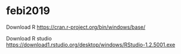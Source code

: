 # febi2019

Download R
https://cran.r-project.org/bin/windows/base/

Download R studio
https://download1.rstudio.org/desktop/windows/RStudio-1.2.5001.exe

